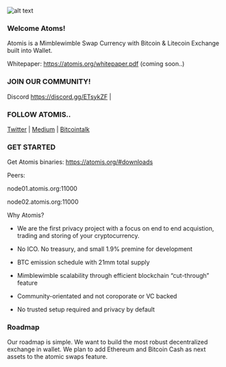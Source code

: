 
![alt text](https://atomis.org/img/full_logo.png "Atomis Logo")

### Welcome Atoms!


Atomis is a Mimblewimble Swap Currency with Bitcoin & Litecoin Exchange built into Wallet.


Whitepaper: https://atomis.org/whitepaper.pdf (coming soon..)



### JOIN OUR COMMUNITY!

Discord https://discord.gg/ETsykZF |



### FOLLOW ATOMIS..

[Twitter](https://twitter.com/AtomisBTC) | [Medium](https://medium.com/) | [Bitcointalk](https://bitcointalk.org/) 



### GET STARTED


Get Atomis binaries: https://atomis.org/#downloads

Peers:

node01.atomis.org:11000

node02.atomis.org:11000



Why Atomis?

* We are the first privacy project with a focus on end to end acquistion, trading and storing of your cryptocurrency.

* No ICO. No treasury, and small 1.9% premine for development

* BTC emission schedule with 21mm total supply

* Mimblewimble scalability through efficient blockchain “cut-through” feature 

* Community-orientated and not coroporate or VC backed

* No trusted setup required and privacy by default


### Roadmap

Our roadmap is simple. We want to build the most robust decentralized exchange in wallet. We plan to add Ethereum and Bitcoin Cash as next assets to the atomic swaps feature. 

